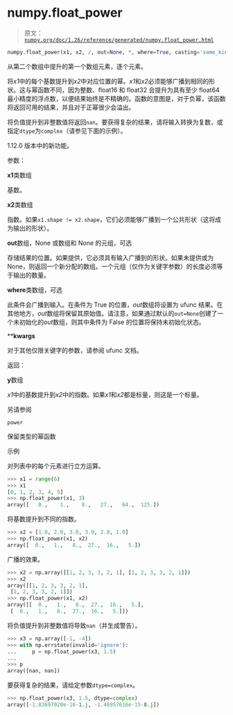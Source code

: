 # numpy.float_power

> 原文：[`numpy.org/doc/1.26/reference/generated/numpy.float_power.html`](https://numpy.org/doc/1.26/reference/generated/numpy.float_power.html)

```py
numpy.float_power(x1, x2, /, out=None, *, where=True, casting='same_kind', order='K', dtype=None, subok=True[, signature, extobj]) = <ufunc 'float_power'>
```

从第二个数组中提升的第一个数组元素，逐个元素。

将*x1*中的每个基数提升到*x2*中对应位置的幂。*x1*和*x2*必须能够广播到相同的形状。这与幂函数不同，因为整数、float16 和 float32 会提升为具有至少 float64 最小精度的浮点数，以便结果始终是不精确的。函数的意图是，对于负幂，该函数将返回可用的结果，并且对于正幂很少会溢出。

将负值提升到非整数值将返回`nan`。要获得复杂的结果，请将输入转换为复数，或指定`dtype`为`complex`（请参见下面的示例）。

1.12.0 版本中的新功能。

参数：

**x1**类数组

基数。

**x2**类数组

指数。如果`x1.shape != x2.shape`，它们必须能够广播到一个公共形状（这将成为输出的形状）。

**out**数组，None 或数组和 None 的元组，可选

存储结果的位置。如果提供，它必须具有输入广播到的形状。如果未提供或为 None，则返回一个新分配的数组。一个元组（仅作为关键字参数）的长度必须等于输出的数量。

**where**类数组，可选

此条件会广播到输入。在条件为 True 的位置，*out*数组将设置为 ufunc 结果。在其他地方，*out*数组将保留其原始值。请注意，如果通过默认的`out=None`创建了一个未初始化的*out*数组，则其中条件为 False 的位置将保持未初始化状态。

****kwargs**

对于其他仅限关键字的参数，请参阅 ufunc 文档。

返回：

**y**数组

*x1*中的基数提升到*x2*中的指数。如果*x1*和*x2*都是标量，则这是一个标量。

另请参阅

`power`

保留类型的幂函数

示例

对列表中的每个元素进行立方运算。

```py
>>> x1 = range(6)
>>> x1
[0, 1, 2, 3, 4, 5]
>>> np.float_power(x1, 3)
array([   0.,    1.,    8.,   27.,   64.,  125.]) 
```

将基数提升到不同的指数。

```py
>>> x2 = [1.0, 2.0, 3.0, 3.0, 2.0, 1.0]
>>> np.float_power(x1, x2)
array([  0.,   1.,   8.,  27.,  16.,   5.]) 
```

广播的效果。

```py
>>> x2 = np.array([[1, 2, 3, 3, 2, 1], [1, 2, 3, 3, 2, 1]])
>>> x2
array([[1, 2, 3, 3, 2, 1],
 [1, 2, 3, 3, 2, 1]])
>>> np.float_power(x1, x2)
array([[  0.,   1.,   8.,  27.,  16.,   5.],
 [  0.,   1.,   8.,  27.,  16.,   5.]]) 
```

将负值提升到非整数值将导致`nan`（并生成警告）。

```py
>>> x3 = np.array([-1, -4])
>>> with np.errstate(invalid='ignore'):
...     p = np.float_power(x3, 1.5)
...
>>> p
array([nan, nan]) 
```

要获得复杂的结果，请给定参数`dtype=complex`。

```py
>>> np.float_power(x3, 1.5, dtype=complex)
array([-1.83697020e-16-1.j, -1.46957616e-15-8.j]) 
```
